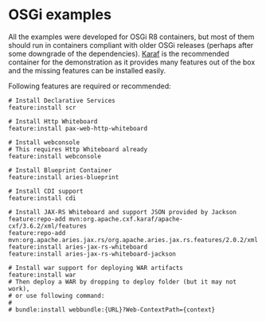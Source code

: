 # OSGi examples

All the examples were developed for OSGi R8 containers, but most of them should run in containers compliant with older OSGi releases (perhaps after some downgrade of the dependencies). [Karaf](http://karaf.apache.org/) is the recommended container for the demonstration as it provides many features out of the box and the missing features can be installed easily.

Following features are required or recommended:

```
# Install Declarative Services
feature:install scr

# Install Http Whiteboard
feature:install pax-web-http-whiteboard

# Install webconsole
# This requires Http Whiteboard already
feature:install webconsole

# Install Blueprint Container
feature:install aries-blueprint

# Install CDI support
feature:install cdi

# Install JAX-RS Whiteboard and support JSON provided by Jackson
feature:repo-add mvn:org.apache.cxf.karaf/apache-cxf/3.6.2/xml/features
feature:repo-add mvn:org.apache.aries.jax.rs/org.apache.aries.jax.rs.features/2.0.2/xml
feature:install aries-jax-rs-whiteboard
feature:install aries-jax-rs-whiteboard-jackson

# Install war support for deploying WAR artifacts
feature:install war
# Then deploy a WAR by dropping to deploy folder (but it may not work),
# or use following command:
#
# bundle:install webbundle:{URL}?Web-ContextPath={context}
```
